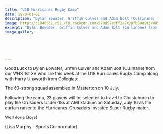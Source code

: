 ```yaml
---
title: "U18 Hurricanes Rugby Camp"
date: 1970-01-01
description: "Dylan Bowater, Griffin Culver and Adam Bolt (Cullinane) from our WHS 1st XV who are this week at the U18 Hurricanes Rugby Camp along with Harry Unsworth from Collegiate."
image: http://c1940652.r52.cf0.rackcdn.com/578d57edff2a7c38fb000903/WHS-1st-XV-boys-going-to-U18-Hurricanes-Camp-July-2016.jpg
excerpt: "Dylan Bowater, Griffin Culver and Adam Bolt (Cullinane) from our WHS 1st XV who are this week at the U18 Hurricanes Rugby Camp along with Harry Unsworth from Collegiate."
image_gallery:
    
    
    
    
    
---
```


<p><span>Good Luck to Dylan Bowater, Griffin Culver and Adam Bolt (Cullinane) from our WHS 1st XV who are this week at the U18 Hurricanes Rugby Camp along with Harry Unsworth from Collegiate.&nbsp;</span></p>
<p><span>The 60-strong squad assembled in Masterton on 10 July.</span></p>
<p><span>Following the camp, 23 players will be selected to travel to Christchurch to play the Crusaders Under-18s at AMI Stadium on Saturday, July 16 as the curtain raiser to the Hurricanes-Crusaders Investec Super Rugby match.</span></p>
<p><span>Well done Boys!</span></p>
<p><span>(Lisa Murphy - Sports Co-ordinator)</span></p>

